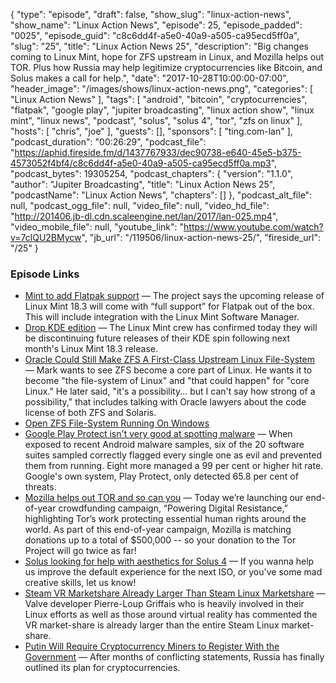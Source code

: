 {
  "type": "episode",
  "draft": false,
  "show_slug": "linux-action-news",
  "show_name": "Linux Action News",
  "episode": 25,
  "episode_padded": "0025",
  "episode_guid": "c8c6dd4f-a5e0-40a9-a505-ca95ecd5ff0a",
  "slug": "25",
  "title": "Linux Action News 25",
  "description": "Big changes coming to Linux Mint, hope for ZFS upstream in Linux, and Mozilla helps out TOR. Plus how Russia may help legitimize cryptocurrencies like Bitcoin, and Solus makes a call for help.",
  "date": "2017-10-28T10:00:00-07:00",
  "header_image": "/images/shows/linux-action-news.png",
  "categories": [
    "Linux Action News"
  ],
  "tags": [
    "android",
    "bitcoin",
    "cryptocurrencies",
    "flatpak",
    "google play",
    "jupiter broadcasting",
    "linux action show",
    "linux mint",
    "linux news",
    "podcast",
    "solus",
    "solus 4",
    "tor",
    "zfs on linux"
  ],
  "hosts": [
    "chris",
    "joe"
  ],
  "guests": [],
  "sponsors": [
    "ting.com-lan"
  ],
  "podcast_duration": "00:26:29",
  "podcast_file": "https://aphid.fireside.fm/d/1437767933/dec90738-e640-45e5-b375-4573052f4bf4/c8c6dd4f-a5e0-40a9-a505-ca95ecd5ff0a.mp3",
  "podcast_bytes": 19305254,
  "podcast_chapters": {
    "version": "1.1.0",
    "author": "Jupiter Broadcasting",
    "title": "Linux Action News 25",
    "podcastName": "Linux Action News",
    "chapters": []
  },
  "podcast_alt_file": null,
  "podcast_ogg_file": null,
  "video_file": null,
  "video_hd_file": "http://201406.jb-dl.cdn.scaleengine.net/lan/2017/lan-025.mp4",
  "video_mobile_file": null,
  "youtube_link": "https://www.youtube.com/watch?v=7clQU2BMycw",
  "jb_url": "/119506/linux-action-news-25/",
  "fireside_url": "/25"
}


### Episode Links

  * [Mint to add Flatpak support](http://www.omgubuntu.co.uk/2017/10/linux-mint-18-3-adding-full-support-flatpak "Mint to add Flatpak support") — The project says the upcoming release of Linux Mint 18.3 will come with “full support” for Flatpak out of the box. This will include integration with the Linux Mint Software Manager.
  * [Drop KDE edition](https://www.phoronix.com/scan.php?page=news_item&px=Linux-Mint-Dropping-KDE "Drop KDE edition") — The Linux Mint crew has confirmed today they will be discontinuing future releases of their KDE spin following next month's Linux Mint 18.3 release. 
  * [Oracle Could Still Make ZFS A First-Class Upstream Linux File-System](https://www.phoronix.com/scan.php?page=news_item&px=Oracle-ZFS-2017-Possibility "Oracle Could Still Make ZFS A First-Class Upstream Linux File-System") — Mark wants to see ZFS become a core part of Linux. He wants it to become "the file-system of Linux" and "that could happen" for "core Linux." He later said, "it's a possibility... but I can't say how strong of a possibility," that includes talking with Oracle lawyers about the code license of both ZFS and Solaris. 
  * [Open ZFS File-System Running On Windows](https://www.phoronix.com/scan.php?page=news_item&px=OpenZFS-Windows "Open ZFS File-System Running On Windows")
  * [Google Play Protect isn't very good at spotting malware](https://www.theregister.co.uk/2017/10/26/google_play_android_malware_bad/ "Google Play Protect isn't very good at spotting malware") — When exposed to recent Android malware samples, six of the 20 software suites sampled correctly flagged every single one as evil and prevented them from running. Eight more managed a 99 per cent or higher hit rate. Google's own system, Play Protect, only detected 65.8 per cent of threats.
  * [Mozilla helps out TOR and so can you](https://blog.torproject.org/powering-digital-resistance-help-mozilla "Mozilla helps out TOR and so can you") — Today we’re launching our end-of-year crowdfunding campaign, “Powering Digital Resistance,” highlighting Tor’s work protecting essential human rights around the world. As part of this end-of-year campaign, Mozilla is matching donations up to a total of $500,000 -- so your donation to the Tor Project will go twice as far!
  * [Solus looking for help with aesthetics for Solus 4](https://plus.google.com/+Solus-Project/posts/9S7mhGg3eEN "Solus looking for help with aesthetics for Solus 4") — If you wanna help us improve the default experience for the next ISO, or you've some mad creative skills, let us know! 
  * [Steam VR Marketshare Already Larger Than Steam Linux Marketshare](https://www.phoronix.com/scan.php?page=news_item&px=Steam-More-VR-Than-LInux "Steam VR Marketshare Already Larger Than Steam Linux Marketshare") — Valve developer Pierre-Loup Griffais‏ who is heavily involved in their Linux efforts as well as those around virtual reality has commented the VR market-share is already larger than the entire Steam Linux market-share. 
  * [Putin Will Require Cryptocurrency Miners to Register With the Government](https://motherboard.vice.com/en_us/article/7x4vad/putin-cryptocurrency-russia-mining-regulations-ico-bitcoin-ethereum "Putin Will Require Cryptocurrency Miners to Register With the Government") — After months of conflicting statements, Russia has finally outlined its plan for cryptocurrencies.


